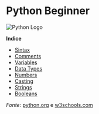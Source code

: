 # Python Beginner

![Python Logo](https://www.python.org/static/community_logos/python-logo-generic.svg)

**Indice**

* [Sintax](https://github.com/rogerio5ouza/python-beginner/tree/master/semana-1)
* [Comments](https://github.com/rogerio5ouza/python-beginner/tree/master/semana-1)
* [Variables](https://github.com/rogerio5ouza/python-beginner/tree/master/semana-1)
* [Data Types](https://github.com/rogerio5ouza/python-beginner/tree/master/semana-1)
* [Numbers](https://github.com/rogerio5ouza/python-beginner/tree/master/semana-1)
* [Casting](https://github.com/rogerio5ouza/python-beginner/tree/master/semana-1)
* [Strings](https://github.com/rogerio5ouza/python-beginner/tree/master/semana-1)
* [Booleans](https://github.com/rogerio5ouza/python-beginner/tree/master/semana-2)

_Fonte:_ [python.org](https://docs.python.org/3/tutorial/index.html) e [w3schools.com](https://www.w3schools.com/python/)
